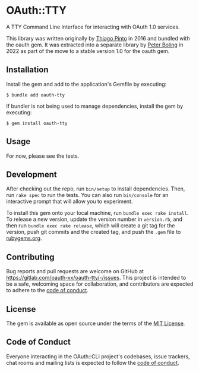 # OAuth::TTY

A TTY Command Line Interface for interacting with OAuth 1.0 services.

This library was written originally by [Thiago Pinto](https://github.com/thiagopintodev) in 2016 and bundled with the oauth gem.
It was extracted into a separate library by [Peter Boling](https://railsbling.com) in 2022 as part of the move to a stable version 1.0 for the oauth gem.

## Installation

Install the gem and add to the application's Gemfile by executing:

    $ bundle add oauth-tty

If bundler is not being used to manage dependencies, install the gem by executing:

    $ gem install oauth-tty

## Usage

For now, please see the tests.

## Development

After checking out the repo, run `bin/setup` to install dependencies. Then, run `rake spec` to run the tests. You can also run `bin/console` for an interactive prompt that will allow you to experiment.

To install this gem onto your local machine, run `bundle exec rake install`. To release a new version, update the version number in `version.rb`, and then run `bundle exec rake release`, which will create a git tag for the version, push git commits and the created tag, and push the `.gem` file to [rubygems.org](https://rubygems.org).

## Contributing

Bug reports and pull requests are welcome on GitHub at https://gitlab.com/oauth-xx/oauth-tty/-/issues. This project is intended to be a safe, welcoming space for collaboration, and contributors are expected to adhere to the [code of conduct](https://gitlab.com/oauth-xx/oauth-tty/-/blob/main/CODE_OF_CONDUCT.md).

## License

The gem is available as open source under the terms of the [MIT License](https://opensource.org/licenses/MIT).

## Code of Conduct

Everyone interacting in the OAuth::CLI project's codebases, issue trackers, chat rooms and mailing lists is expected to follow the [code of conduct](https://gitlab.com/oauth-xx/oauth-tty/-/blob/main/CODE_OF_CONDUCT.md).
